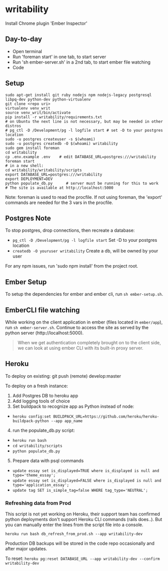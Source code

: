 
writability
===========
Install Chrome plugin 'Ember Inspector'

## Day-to-day
- Open terminal
- Run 'foreman start' in one tab, to start server
- Run 'sh ember-server.sh' in a 2nd tab, to start ember file watching
- Code

## Setup
    sudo apt-get install git ruby nodejs npm nodejs-legacy postgresql libpq-dev python-dev python-virtualenv
    git clone <repo uri>
    virtualenv venv_writ
    source venv_writ/bin/activate
    pip install -r writability/requirements.txt
    # on Ubuntu the next line is not necessary, but may be needed in other distros
    # pg_ctl -D /Development/pg -l logfile start # set -D to your postgres location
    sudo -u postgres createuser -s $(whoami)
    sudo -u postgres createdb -O $(whoami) writability
    sudo gem install foreman
    cd writability
    cp .env.example .env    # edit DATABASE_URL=postgres:///writability
    foreman start
    # in a new shell:
    cd writability/writability/scripts
    export DATABASE_URL=postgres:///writability
    export DEPLOYMENT=DEV
    python populate_db.py      # server must be running for this to work
    # The site is available at http://localhost:5000

Note: foreman is used to read the procfile. If not using foreman, the 'export' commands are needed for the 3 vars in the procfile.

## Postgres Note
To stop postgres, drop connections, then recreate a database:
- `pg_ctl -D /Development/pg -l logfile start`  Set -D to your postgres location
- `createdb -O youruser writability`    Create a db, will be owned by your user

For any npm issues, run 'sudo npm install' from the project root.


## Ember Setup

To setup the dependencies for ember and ember cli, run `sh ember-setup.sh`.

## EmberCLI file watching

While working on the client application in ember (files located in `ember/app`), run `sh ember-server.sh`.
Continue to access the site as served by the python server (http://localhost:5000).

> When we get authentication completely brought on to the client side, we can look at using ember CLI with its built-in proxy server.


## Heroku
To deploy on existing: git push (remote) develop:master

To deploy on a fresh instance:

1. Add Postgres DB to heroku app
2. Add logging tools of choice
3. Set buildpack to recognize app as Python instead of node:
  - `heroku config:set BUILDPACK_URL=https://github.com/heroku/heroku-buildpack-python --app app_name`
4. run the populate_db.py script:
  - `heroku run bash`
  - `cd writability/scripts`
  - `python populate_db.py`
5. Prepare data with psql commands
  - `update essay set is_displayed=TRUE where is_displayed is null and type='theme_essay';`
  - `update essay set is_displayed=FALSE where is_displayed is null and type='application_essay';`
  - `update tag SET is_simple_tag=false WHERE tag_type='NEUTRAL';`

### Refreshing data from Prod
This script is not yet working on Heroku, their support team has confirmed python deployments don't support Heroku CLI commands (rails does..). But you can manually enter the lines from the script file into a console.

`heroku run bash db_refresh_from_prod.sh --app writability-dev`

Production DB backups will be stored in the code repo occasionally and after major updates.

To reset:
`heroku pg:reset DATABASE_URL --app writability-dev --confirm writability-dev`


